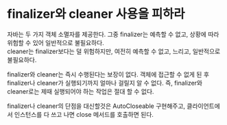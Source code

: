 # finalizer와 cleaner 사용을 피하라

자바는 두 가지 객체 소멸자를 제공한다. 그중 finalizer는 예측할 수 없고, 상황에 따라 위험할 수 있어 일반적으로 불필요하다. </br>
cleaner는 finalizer보다는 덜 위험하지만, 여전히 예측할 수 없고, 느리고, 일반적으로 불필요하다.

finalizer와 cleaner는 즉시 수행된다는 보장이 없다. 객체에 접근할 수 없게 된 후 finalizer나 cleaner가 실행되기까지 얼마나 걸릴지 알 수 없다. 즉, finalizer와 cleaner로는
제때 실행되어야 하는 작업은 절대 할 수 없다.

finalizer나 cleaner의 단점을 대신할것은 AutoCloseable 구현해주고, 클라이언트에서 인스턴스를 다 쓰고 나면 close 메서드를 호출하면 된다.
